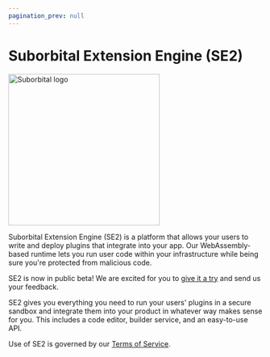 ```yaml
---
pagination_prev: null
---
```

# Suborbital Extension Engine (SE2)

<img src="/img/hero.svg" width="300" height="300" alt="Suborbital logo"/>

Suborbital Extension Engine (SE2) is a platform that allows your users to write and deploy 
plugins that integrate into your app. Our WebAssembly-based runtime lets you run user 
code within your infrastructure while being sure you're protected from malicious code.

SE2 is now in public beta! We are excited for you to [give it a try](get-started)
and send us your feedback. 

SE2 gives you everything you need to run your users' plugins in a secure sandbox and integrate them into your product in 
whatever way makes sense for you. This includes a code editor, builder service, and an easy-to-use API.

Use of SE2 is governed by our [Terms of Service](https://suborbital.network/terms-of-service.pdf).